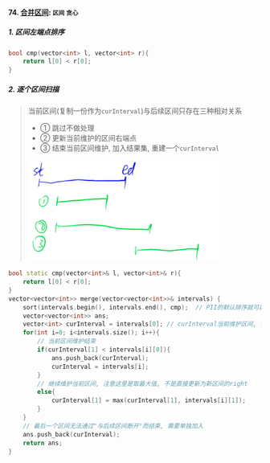 #### 74. [合并区间](https://leetcode.cn/problems/SsGoHC/): `区间` `贪心`

##### 1. 区间左端点排序
```CPP
bool cmp(vector<int> l, vector<int> r){
    return l[0] < r[0];
}
```

##### 2. 逐个区间扫描
> 当前区间(复制一份作为`curInterval`)与后续区间只存在三种相对关系
> - ① 跳过不做处理
> - ② 更新当前维护的区间右端点
> - ③ 结束当前区间维护, 加入结果集, 重建一个`curInterval`
> 
> ![区间合并](/appendix/区间合并.png)

```CPP
bool static cmp(vector<int>& l, vector<int>& r){
    return l[0] < r[0];
}
vector<vector<int>> merge(vector<vector<int>>& intervals) {
    sort(intervals.begin(), intervals.end(), cmp);  // PII的默认排序就可以
    vector<vector<int>> ans;
    vector<int> curInterval = intervals[0]; // curInterval当前维护区间, 也可以初始化为(-∞,-∞)
    for(int i=0; i<intervals.size(); i++){
        // 当前区间维护结束
        if(curInterval[1] < intervals[i][0]){
            ans.push_back(curInterval);
            curInterval = intervals[i];
        }
        // 继续维护当前区间, 注意这里是取最大值, 不是直接更新为新区间的right
        else{
            curInterval[1] = max(curInterval[1], intervals[i][1]);
        }
    }
    // 最后一个区间无法通过"与后续区间断开"而结束, 需要单独加入
    ans.push_back(curInterval);
    return ans;
}
```